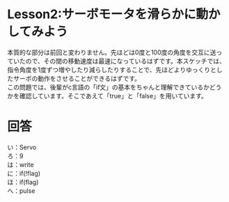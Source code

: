 # Lesson2:サーボモータを滑らかに動かしてみよう
本質的な部分は前回と変わりません。先ほどは0度と100度の角度を交互に送っていたので、その間の移動速度は最速になっているはずです。本スケッチでは、指令角度を1度ずつ増やしたり減らしたりすることで、先ほどよりゆっくりとしたサーボの動作をさせることができるはずです。  
この問題では、後輩がc言語の「if文」の基本をちゃんと理解できているかどうかを確認しています。そこであえて「true」と「false」を用いています。   
# 回答
い：Servo  
ろ：9  
は：write  
に：if(!flag)  
ほ：if(flag)  
へ：pulse  

